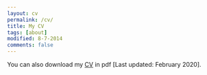 ```yaml
---
layout: cv
permalink: /cv/
title: My CV
tags: [about]
modified: 8-7-2014
comments: false
---
```


You can also download my [CV](https://ersisimou.github.io/CV/EffrosyniSimou.pdf) in pdf [Last updated: February 2020].

